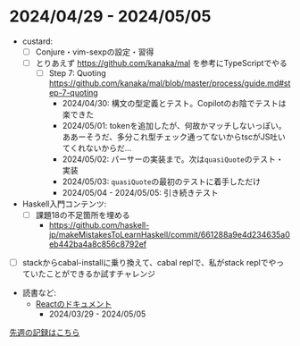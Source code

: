 # 2024/04/29 - 2024/05/05

- custard:
    - [ ] Conjure・vim-sexpの設定・習得
    - [ ] とりあえず <https://github.com/kanaka/mal> を参考にTypeScriptでやる
        - [ ] Step 7: Quoting <https://github.com/kanaka/mal/blob/master/process/guide.md#step-7-quoting>
            - 2024/04/30: 構文の型定義とテスト。Copilotのお陰でテストは楽できた
            - 2024/05/01: tokenを追加したが、何故かマッチしないっぽい。ああーそうだ、多分これ型チェック通ってないからtscがJS吐いてくれないからだ...
            - 2024/05/02: パーサーの実装まで。次は`quasiQuote`のテスト・実装
            - 2024/05/03: `quasiQuote`の最初のテストに着手しただけ
            - 2024/05/04 - 2024/05/05: 引き続きテスト
- Haskell入門コンテンツ:
    - [ ] 課題18の不足箇所を埋める
        - <https://github.com/haskell-jp/makeMistakesToLearnHaskell/commit/661288a9e4d234635a0eb442ba4a8c856c8792ef>
- [ ] stackからcabal-installに乗り換えて、cabal replで、私がstack replでやっていたことができるか試すチャレンジ
- 読書など:
    - [Reactのドキュメント](https://ja.react.dev/learn)
        - 2024/03/29 - 2024/05/05

[先週の記録はこちら](https://github.com/igrep/daily-commits/blob/2e75620cb27f69c35c8dfe1bb80b0de14b2934de/yesterday.md)
